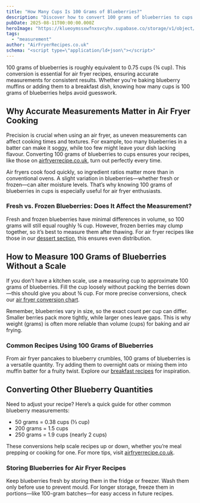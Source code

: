```yaml
---
title: "How Many Cups Is 100 Grams of Blueberries?"
description: "Discover how to convert 100 grams of blueberries to cups for perfect air fryer recipes. Get accurate measurements for baking and cooking!"
pubDate: 2025-08-11T00:00:00.000Z
heroImage: "https://klueoymssxwfnxsvcyhv.supabase.co/storage/v1/object/public/md/how-many-cups-is-100-grams-of-blueberries-67c174b1.webp"
tags:
  - "measurement"
author: "AirFryerRecipes.co.uk"
schema: "<script type=\"application/ld+json\"></script>"
---
```


<p>100 grams of blueberries is roughly equivalent to 0.75 cups (¾ cup). This conversion is essential for air fryer recipes, ensuring accurate measurements for consistent results. Whether you're baking blueberry muffins or adding them to a breakfast dish, knowing how many cups is 100 grams of blueberries helps avoid guesswork.</p>  

<h2>Why Accurate Measurements Matter in Air Fryer Cooking</h2>  
<p>Precision is crucial when using an air fryer, as uneven measurements can affect cooking times and textures. For example, too many blueberries in a batter can make it soggy, while too few might leave your dish lacking flavour. Converting 100 grams of blueberries to cups ensures your recipes, like those on <a href=https://www.airfryerrecipe.co.uk/recipes>airfryerrecipe.co.uk</a>, turn out perfectly every time.</p>  

<p>Air fryers cook food quickly, so ingredient ratios matter more than in conventional ovens. A slight variation in blueberries—whether fresh or frozen—can alter moisture levels. That’s why knowing 100 grams of blueberries in cups is especially useful for air fryer enthusiasts.</p>  

<h3>Fresh vs. Frozen Blueberries: Does It Affect the Measurement?</h3>  
<p>Fresh and frozen blueberries have minimal differences in volume, so 100 grams will still equal roughly ¾ cup. However, frozen berries may clump together, so it’s best to measure them after thawing. For air fryer recipes like those in our <a href=https://www.airfryerrecipe.co.uk/recipe-category/dessert>dessert section</a>, this ensures even distribution.</p>  

<h2>How to Measure 100 Grams of Blueberries Without a Scale</h2>  
<p>If you don’t have a kitchen scale, use a measuring cup to approximate 100 grams of blueberries. Fill the cup loosely without packing the berries down—this should give you about ¾ cup. For more precise conversions, check our <a href=https://www.airfryerrecipe.co.uk/air-fryer-conversion-chart>air fryer conversion chart</a>.</p>  

<p>Remember, blueberries vary in size, so the exact count per cup can differ. Smaller berries pack more tightly, while larger ones leave gaps. This is why weight (grams) is often more reliable than volume (cups) for baking and air frying.</p>  

<h3>Common Recipes Using 100 Grams of Blueberries</h3>  
<p>From air fryer pancakes to blueberry crumbles, 100 grams of blueberries is a versatile quantity. Try adding them to overnight oats or mixing them into muffin batter for a fruity twist. Explore our <a href=https://www.airfryerrecipe.co.uk/recipe-category/breakfast>breakfast recipes</a> for inspiration.</p>  

<h2>Converting Other Blueberry Quantities</h2>  
<p>Need to adjust your recipe? Here’s a quick guide for other common blueberry measurements:</p>  
<ul>  
<li>50 grams = 0.38 cups (⅓ cup)</li>  
<li>200 grams = 1.5 cups</li>  
<li>250 grams = 1.9 cups (nearly 2 cups)</li>  
</ul>  

<p>These conversions help scale recipes up or down, whether you’re meal prepping or cooking for one. For more tips, visit <a href=https://www.airfryerrecipe.co.uk>airfryerrecipe.co.uk</a>.</p>  

<h3>Storing Blueberries for Air Fryer Recipes</h3>  
<p>Keep blueberries fresh by storing them in the fridge or freezer. Wash them only before use to prevent mould. For longer storage, freeze them in portions—like 100-gram batches—for easy access in future recipes.</p>